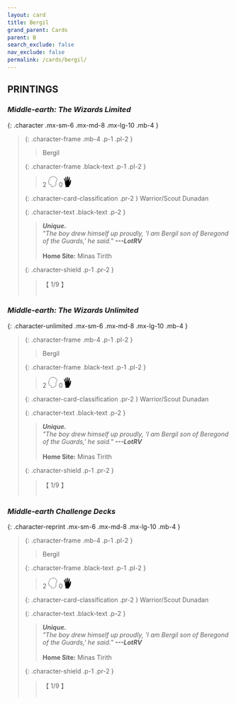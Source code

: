 ```yaml
---
layout: card
title: Bergil
grand_parent: Cards
parent: B
search_exclude: false
nav_exclude: false
permalink: /cards/bergil/
---
```


## PRINTINGS


### _Middle-earth: The Wizards Limited_

{: .character .mx-sm-6 .mx-md-8 .mx-lg-10 .mb-4 }
> {: .character-frame .mb-4 .p-1 .pl-2 }
> > <div class="card-mp"></div>
> > <div class="character-card-name">Bergil</div>
>
> {: .character-frame .black-text .p-1 .pl-2 }
> > 2 ![](/assets/images/mind.svg) 0![](/assets/images/di.svg)
>
> {: .character-card-classification .pr-2 }
> Warrior/Scout Dunadan
>
> {: .character-text .black-text .p-2 }
> > _**Unique.**_  <br>_"The boy drew himself up proudly, 'I am Bergil son of Beregond of the Guards,' he said."_ ***---&#65279;LotRV***  <br><br>**Home Site:** Minas Tirith 
>
> {: .character-shield .p-1 .pr-2 }
> > <div class="card-shield">【 1/9 】</div>
> > <div class="card-corruption">&nbsp;</div>

### _Middle-earth: The Wizards Unlimited_

{: .character-unlimited .mx-sm-6 .mx-md-8 .mx-lg-10 .mb-4 }
> {: .character-frame .mb-4 .p-1 .pl-2 }
> > <div class="card-mp"></div>
> > <div class="character-card-name">Bergil</div>
>
> {: .character-frame .black-text .p-1 .pl-2 }
> > 2 ![](/assets/images/mind.svg) 0![](/assets/images/di.svg)
>
> {: .character-card-classification .pr-2 }
> Warrior/Scout Dunadan
>
> {: .character-text .black-text .p-2 }
> > _**Unique.**_  <br>_"The boy drew himself up proudly, 'I am Bergil son of Beregond of the Guards,' he said."_ ***---&#65279;LotRV***  <br><br>**Home Site:** Minas Tirith 
>
> {: .character-shield .p-1 .pr-2 }
> > <div class="card-shield">【 1/9 】</div>
> > <div class="card-corruption">&nbsp;</div>

### _Middle-earth Challenge Decks_

{: .character-reprint .mx-sm-6 .mx-md-8 .mx-lg-10 .mb-4 }
> {: .character-frame .mb-4 .p-1 .pl-2 }
> > <div class="card-mp"></div>
> > <div class="character-card-name">Bergil</div>
>
> {: .character-frame .black-text .p-1 .pl-2 }
> > 2 ![](/assets/images/mind.svg) 0![](/assets/images/di.svg)
>
> {: .character-card-classification .pr-2 }
> Warrior/Scout Dunadan
>
> {: .character-text .black-text .p-2 }
> > _**Unique.**_  <br>_"The boy drew himself up proudly, 'I am Bergil son of Beregond of the Guards,' he said."_ ***---&#65279;LotRV***  <br><br>**Home Site:** Minas Tirith 
>
> {: .character-shield .p-1 .pr-2 }
> > <div class="card-shield">【 1/9 】</div>
> > <div class="card-corruption">&nbsp;</div>
